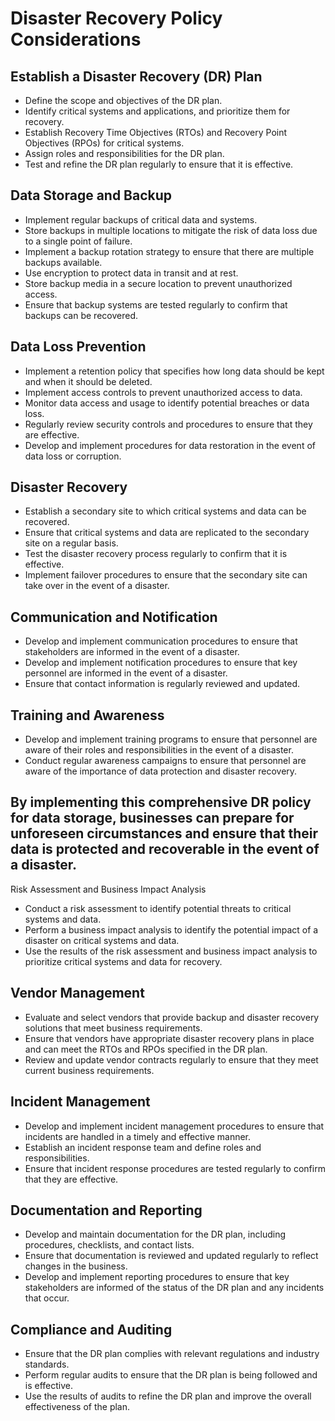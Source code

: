 # Disaster Recovery Policy Considerations

## Establish a Disaster Recovery (DR) Plan
- Define the scope and objectives of the DR plan.
- Identify critical systems and applications, and prioritize them for recovery.
- Establish Recovery Time Objectives (RTOs) and Recovery Point Objectives (RPOs) for critical systems.
- Assign roles and responsibilities for the DR plan.
- Test and refine the DR plan regularly to ensure that it is effective.

## Data Storage and Backup
- Implement regular backups of critical data and systems.
- Store backups in multiple locations to mitigate the risk of data loss due to a single point of failure.
- Implement a backup rotation strategy to ensure that there are multiple backups available.
- Use encryption to protect data in transit and at rest.
- Store backup media in a secure location to prevent unauthorized access.
- Ensure that backup systems are tested regularly to confirm that backups can be recovered.

## Data Loss Prevention
- Implement a retention policy that specifies how long data should be kept and when it should be deleted.
- Implement access controls to prevent unauthorized access to data.
- Monitor data access and usage to identify potential breaches or data loss.
- Regularly review security controls and procedures to ensure that they are effective.
- Develop and implement procedures for data restoration in the event of data loss or corruption.

## Disaster Recovery
- Establish a secondary site to which critical systems and data can be recovered.
- Ensure that critical systems and data are replicated to the secondary site on a regular basis.
- Test the disaster recovery process regularly to confirm that it is effective.
- Implement failover procedures to ensure that the secondary site can take over in the event of a disaster.

## Communication and Notification
- Develop and implement communication procedures to ensure that stakeholders are informed in the event of a disaster.
- Develop and implement notification procedures to ensure that key personnel are informed in the event of a disaster.
- Ensure that contact information is regularly reviewed and updated.

## Training and Awareness
- Develop and implement training programs to ensure that personnel are aware of their roles and responsibilities in the event of a disaster.
- Conduct regular awareness campaigns to ensure that personnel are aware of the importance of data protection and disaster recovery.

## By implementing this comprehensive DR policy for data storage, businesses can prepare for unforeseen circumstances and ensure that their data is protected and recoverable in the event of a disaster.
Risk Assessment and Business Impact Analysis
- Conduct a risk assessment to identify potential threats to critical systems and data.
- Perform a business impact analysis to identify the potential impact of a disaster on critical systems and data.
- Use the results of the risk assessment and business impact analysis to prioritize critical systems and data for recovery.

## Vendor Management
- Evaluate and select vendors that provide backup and disaster recovery solutions that meet business requirements.
- Ensure that vendors have appropriate disaster recovery plans in place and can meet the RTOs and RPOs specified in the DR plan.
- Review and update vendor contracts regularly to ensure that they meet current business requirements.

## Incident Management
- Develop and implement incident management procedures to ensure that incidents are handled in a timely and effective manner.
- Establish an incident response team and define roles and responsibilities.
- Ensure that incident response procedures are tested regularly to confirm that they are effective.

## Documentation and Reporting
- Develop and maintain documentation for the DR plan, including procedures, checklists, and contact lists.
- Ensure that documentation is reviewed and updated regularly to reflect changes in the business.
- Develop and implement reporting procedures to ensure that key stakeholders are informed of the status of the DR plan and any incidents that occur.

## Compliance and Auditing
- Ensure that the DR plan complies with relevant regulations and industry standards.
- Perform regular audits to ensure that the DR plan is being followed and is effective.
- Use the results of audits to refine the DR plan and improve the overall effectiveness of the plan.
